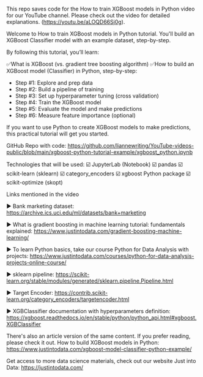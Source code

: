 This repo saves code for the How to train XGBoost models in Python video for our YouTube channel. Please check out the video for detailed explanations. (https://youtu.be/aLOQD66Sj0g).

Welcome to How to train XGBoost models in Python tutorial. You'll build an XGBoost Classifier model with an example dataset, step-by-step.

By following this tutorial, you’ll learn:

✅What is XGBoost (vs. gradient tree boosting algorithm)
✅How to build an XGBoost model (Classifier) in Python, step-by-step:
- Step #1: Explore and prep data
- Step #2: Build a pipeline of training
- Step #3: Set up hyperparameter tuning (cross validation)
- Step #4: Train the XGBoost model
- Step #5: Evaluate the model and make predictions
- Step #6: Measure feature importance (optional)

If you want to use Python to create XGBoost models to make predictions, this practical tutorial will get you started.

GitHub Repo with code: https://github.com/liannewriting/YouTube-videos-public/blob/main/xgboost-python-tutorial-example/xgboost_python.ipynb

Technologies that will be used: 
☑️ JupyterLab (Notebook)
☑️ pandas 
☑️ scikit-learn (sklearn) 
☑️ category_encoders 
☑️ xgboost Python package 
☑️ scikit-optimize (skopt)


Links mentioned in the video

► Bank marketing dataset: https://archive.ics.uci.edu/ml/datasets/bank+marketing

► What is gradient boosting in machine learning tutorial: fundamentals explained: https://www.justintodata.com/gradient-boosting-machine-learning/

► To learn Python basics, take our course Python for Data Analysis with projects:
https://www.justintodata.com/courses/python-for-data-analysis-projects-online-course/

► sklearn pipeline: https://scikit-learn.org/stable/modules/generated/sklearn.pipeline.Pipeline.html

► Target Encoder: https://contrib.scikit-learn.org/category_encoders/targetencoder.html

► XGBClassifier documentation with hyperparameters definition: https://xgboost.readthedocs.io/en/stable/python/python_api.html#xgboost.XGBClassifier

There's also an article version of the same content. If you prefer reading, please check it out. How to build XGBoost models in Python: https://www.justintodata.com/xgboost-model-classifier-python-example/

Get access to more data science materials, check out our website Just into Data: https://justintodata.com/
